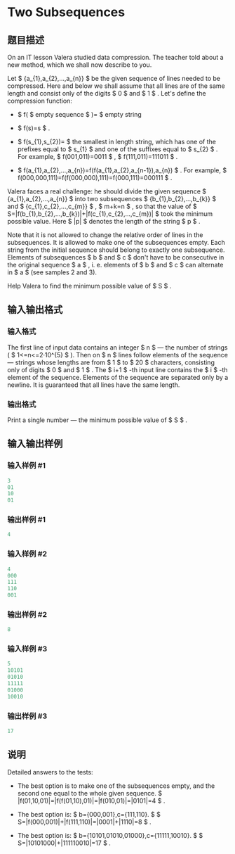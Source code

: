 # Two Subsequences

## 题目描述

On an IT lesson Valera studied data compression. The teacher told about a new method, which we shall now describe to you.

Let $ {a_{1},a_{2},...,a_{n}} $ be the given sequence of lines needed to be compressed. Here and below we shall assume that all lines are of the same length and consist only of the digits $ 0 $ and $ 1 $ . Let's define the compression function:

- $ f( $ empty sequence $ )= $ empty string

- $ f(s)=s $ .

- $ f(s_{1},s_{2})= $ the smallest in length string, which has one of the prefixes equal to $ s_{1} $ and one of the suffixes equal to $ s_{2} $ . For example, $ f(001,011)=0011 $ , $ f(111,011)=111011 $ .

- $ f(a_{1},a_{2},...,a_{n})=f(f(a_{1},a_{2},a_{n-1}),a_{n}) $ . For example, $ f(000,000,111)=f(f(000,000),111)=f(000,111)=000111 $ .

Valera faces a real challenge: he should divide the given sequence $ {a_{1},a_{2},...,a_{n}} $ into two subsequences $ {b_{1},b_{2},...,b_{k}} $ and $ {c_{1},c_{2},...,c_{m}} $ , $ m+k=n $ , so that the value of $ S=|f(b_{1},b_{2},...,b_{k})|+|f(c_{1},c_{2},...,c_{m})| $ took the minimum possible value. Here $ |p| $ denotes the length of the string $ p $ .

Note that it is not allowed to change the relative order of lines in the subsequences. It is allowed to make one of the subsequences empty. Each string from the initial sequence should belong to exactly one subsequence. Elements of subsequences $ b $ and $ c $ don't have to be consecutive in the original sequence $ a $ , i. e. elements of $ b $ and $ c $ can alternate in $ a $ (see samples 2 and 3).

Help Valera to find the minimum possible value of $ S $ .

## 输入输出格式

### 输入格式

The first line of input data contains an integer $ n $ — the number of strings ( $ 1<=n<=2·10^{5} $ ). Then on $ n $ lines follow elements of the sequence — strings whose lengths are from $ 1 $ to $ 20 $ characters, consisting only of digits $ 0 $ and $ 1 $ . The $ i+1 $ -th input line contains the $ i $ -th element of the sequence. Elements of the sequence are separated only by a newline. It is guaranteed that all lines have the same length.

### 输出格式

Print a single number — the minimum possible value of $ S $ .

## 输入输出样例

### 输入样例 #1

```cpp
3
01
10
01

```
### 输出样例 #1

```cpp
4

```
### 输入样例 #2

```cpp
4
000
111
110
001

```
### 输出样例 #2

```cpp
8

```
### 输入样例 #3

```cpp
5
10101
01010
11111
01000
10010

```
### 输出样例 #3

```cpp
17

```
## 说明

Detailed answers to the tests:

- The best option is to make one of the subsequences empty, and the second one equal to the whole given sequence. $ |f(01,10,01)|=|f(f(01,10),01)|=|f(010,01)|=|0101|=4 $ .

- The best option is: $ b={000,001},c={111,110}. $ $ S=|f(000,001)|+|f(111,110)|=|0001|+|1110|=8 $ .

- The best option is: $ b={10101,01010,01000},c={11111,10010}. $ $ S=|10101000|+|111110010|=17 $ .

